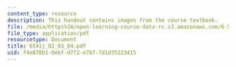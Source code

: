 ```yaml
---
content_type: resource
description: This handout contains images from the course textbook.
file: /media/https%3A/open-learning-course-data-rc.s3.amazonaws.com/6-541j-speech-communication-spring-2004/f4e870b10ebfd7f2e7b77d1d35223415_6541j_02_03_04.pdf
file_type: application/pdf
resourcetype: Document
title: 6541j_02_03_04.pdf
uid: f4e870b1-0ebf-d7f2-e7b7-7d1d35223415
---
```

